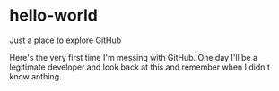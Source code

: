 # hello-world
Just a place to explore GitHub

Here's the very first time I'm messing with GitHub. One day I'll
be a legitimate developer and look back at this and remember when
I didn't know anthing.
